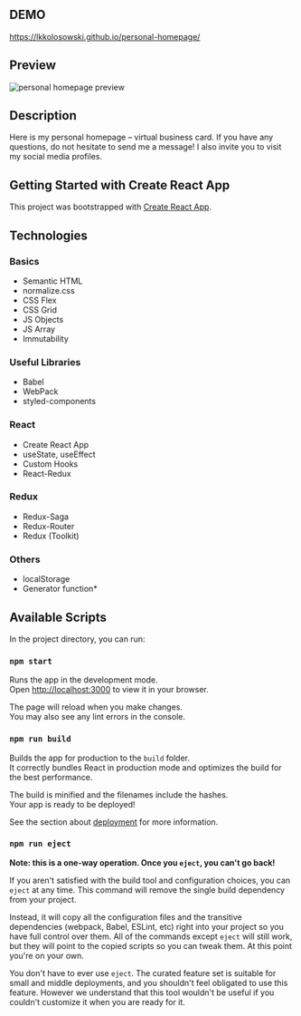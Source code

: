 ## DEMO

https://lkkolosowski.github.io/personal-homepage/

## Preview

![personal homepage preview](preview.gif)

## Description

Here is my personal homepage – virtual business card. If you have any questions, do not hesitate to send me a message! I also
invite you to visit my social media profiles.

## Getting Started with Create React App

This project was bootstrapped with [Create React App](https://github.com/facebook/create-react-app).

## Technologies

### Basics
- Semantic HTML
- normalize.css
- CSS Flex
- CSS Grid
- JS Objects
- JS Array
- Immutability

### Useful Libraries
- Babel
- WebPack
- styled-components

### React
- Create React App
- useState, useEffect
- Custom Hooks
- React-Redux

### Redux
- Redux-Saga
- Redux-Router
- Redux (Toolkit)

### Others
- localStorage
- Generator function*

## Available Scripts

In the project directory, you can run:

### `npm start`

Runs the app in the development mode.\
Open [http://localhost:3000](http://localhost:3000) to view it in your browser.

The page will reload when you make changes.\
You may also see any lint errors in the console.

### `npm run build`

Builds the app for production to the `build` folder.\
It correctly bundles React in production mode and optimizes the build for the best performance.

The build is minified and the filenames include the hashes.\
Your app is ready to be deployed!

See the section about [deployment](https://facebook.github.io/create-react-app/docs/deployment) for more information.

### `npm run eject`

**Note: this is a one-way operation. Once you `eject`, you can't go back!**

If you aren't satisfied with the build tool and configuration choices, you can `eject` at any time. This command will remove the single build dependency from your project.

Instead, it will copy all the configuration files and the transitive dependencies (webpack, Babel, ESLint, etc) right into your project so you have full control over them. All of the commands except `eject` will still work, but they will point to the copied scripts so you can tweak them. At this point you're on your own.

You don't have to ever use `eject`. The curated feature set is suitable for small and middle deployments, and you shouldn't feel obligated to use this feature. However we understand that this tool wouldn't be useful if you couldn't customize it when you are ready for it.
